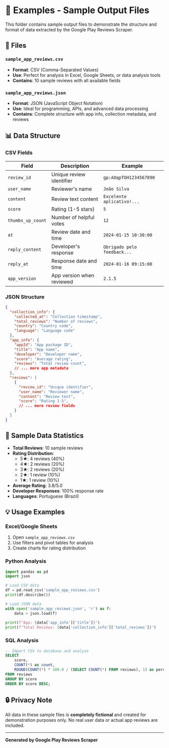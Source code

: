 # 📁 Examples - Sample Output Files

This folder contains sample output files to demonstrate the structure and format of data extracted by the Google Play Reviews Scraper.

## 📄 **Files**

### `sample_app_reviews.csv`
- **Format**: CSV (Comma-Separated Values)
- **Use**: Perfect for analysis in Excel, Google Sheets, or data analysis tools
- **Contains**: 10 sample reviews with all available fields

### `sample_app_reviews.json`
- **Format**: JSON (JavaScript Object Notation)
- **Use**: Ideal for programming, APIs, and advanced data processing
- **Contains**: Complete structure with app info, collection metadata, and reviews

## 📊 **Data Structure**

### CSV Fields
| Field | Description | Example |
|-------|-------------|---------|
| `review_id` | Unique review identifier | `gp:AOqpTOH1234567890` |
| `user_name` | Reviewer's name | `João Silva` |
| `content` | Review text content | `Excelente aplicativo!...` |
| `score` | Rating (1-5 stars) | `5` |
| `thumbs_up_count` | Number of helpful votes | `12` |
| `at` | Review date and time | `2024-01-15 10:30:00` |
| `reply_content` | Developer's response | `Obrigado pelo feedback...` |
| `reply_at` | Response date and time | `2024-01-16 09:15:00` |
| `app_version` | App version when reviewed | `2.1.5` |

### JSON Structure
```json
{
  "collection_info": {
    "collected_at": "Collection timestamp",
    "total_reviews": "Number of reviews",
    "country": "Country code",
    "language": "Language code"
  },
  "app_info": {
    "appId": "App package ID",
    "title": "App name",
    "developer": "Developer name",
    "score": "Average rating",
    "reviews": "Total review count",
    // ... more app metadata
  },
  "reviews": [
    {
      "review_id": "Unique identifier",
      "user_name": "Reviewer name",
      "content": "Review text",
      "score": "Rating 1-5",
      // ... more review fields
    }
  ]
}
```

## 🎯 **Sample Data Statistics**

- **Total Reviews**: 10 sample reviews
- **Rating Distribution**:
  - 5★: 4 reviews (40%)
  - 4★: 2 reviews (20%)
  - 3★: 2 reviews (20%)
  - 2★: 1 review (10%)
  - 1★: 1 review (10%)
- **Average Rating**: 3.8/5.0
- **Developer Responses**: 100% response rate
- **Languages**: Portuguese (Brazil)

## 💡 **Usage Examples**

### Excel/Google Sheets
1. Open `sample_app_reviews.csv`
2. Use filters and pivot tables for analysis
3. Create charts for rating distribution

### Python Analysis
```python
import pandas as pd
import json

# Load CSV data
df = pd.read_csv('sample_app_reviews.csv')
print(df.describe())

# Load JSON data
with open('sample_app_reviews.json', 'r') as f:
    data = json.load(f)
    
print(f"App: {data['app_info']['title']}")
print(f"Total Reviews: {data['collection_info']['total_reviews']}")
```

### SQL Analysis
```sql
-- Import CSV to database and analyze
SELECT 
    score,
    COUNT(*) as count,
    ROUND(COUNT(*) * 100.0 / (SELECT COUNT(*) FROM reviews), 1) as percentage
FROM reviews 
GROUP BY score 
ORDER BY score DESC;
```

## 🔒 **Privacy Note**

All data in these sample files is **completely fictional** and created for demonstration purposes only. No real user data or actual app reviews are included.

---

**Generated by Google Play Reviews Scraper**